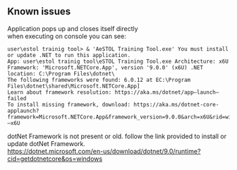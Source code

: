 ## Known issues  
  
Application pops up and closes itself directly  
when executing on console you can see:  
```
user\estol trainig tool> & 'AeSTOL Training Tool.exe' You must install or update .NET to run this application. 
App: user\estol trainig tool\eSTOL Training Tool.exe Architecture: x6U Framework: 'Microsoft.NETCore.App', version '9.0.0' (x6U) .NET location: C:\Program Files\dotnet\ 
The following frameworks were found: 6.0.12 at EC:\Program Files\dotnet\shared\Microsoft.NETCore.App] 
Learn about framework resolution: https://aka.ms/dotnet/app—launch—failed 
To install missing framework, download: https://aka.ms/dotnet-core-applaunch?framework=Microsoft.NETCore.App&framework_version=9.0.0&arch=x6U&rid=win10—x6U 
```

dotNet Framework is not present or old. follow the link provided to install or update dotNet Framework.  
https://dotnet.microsoft.com/en-us/download/dotnet/9.0/runtime?cid=getdotnetcore&os=windows
